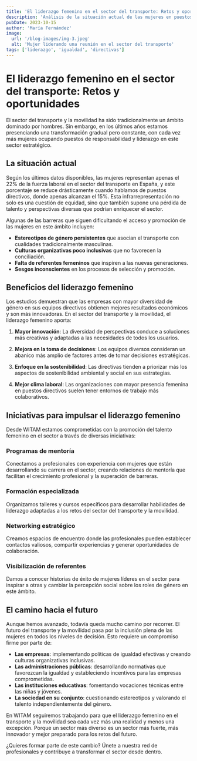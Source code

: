 ```yaml
---
title: 'El liderazgo femenino en el sector del transporte: Retos y oportunidades'
description: 'Análisis de la situación actual de las mujeres en puestos directivos en el sector del transporte y la movilidad en España, con propuestas para impulsar el talento femenino.'
pubDate: 2023-10-15
author: 'María Fernández'
image:
  url: '/blog-images/img-3.jpeg'
  alt: 'Mujer liderando una reunión en el sector del transporte'
tags: ['liderazgo', 'igualdad', 'directivas']
---
```


# El liderazgo femenino en el sector del transporte: Retos y oportunidades

El sector del transporte y la movilidad ha sido tradicionalmente un ámbito dominado por hombres. Sin embargo, en los últimos años estamos presenciando una transformación gradual pero constante, con cada vez más mujeres ocupando puestos de responsabilidad y liderazgo en este sector estratégico.

## La situación actual

Según los últimos datos disponibles, las mujeres representan apenas el 22% de la fuerza laboral en el sector del transporte en España, y este porcentaje se reduce drásticamente cuando hablamos de puestos directivos, donde apenas alcanzan el 15%. Esta infrarrepresentación no solo es una cuestión de equidad, sino que también supone una pérdida de talento y perspectivas diversas que podrían enriquecer el sector.

Algunas de las barreras que siguen dificultando el acceso y promoción de las mujeres en este ámbito incluyen:

- **Estereotipos de género persistentes** que asocian el transporte con cualidades tradicionalmente masculinas.
- **Culturas organizativas poco inclusivas** que no favorecen la conciliación.
- **Falta de referentes femeninos** que inspiren a las nuevas generaciones.
- **Sesgos inconscientes** en los procesos de selección y promoción.

## Beneficios del liderazgo femenino

Los estudios demuestran que las empresas con mayor diversidad de género en sus equipos directivos obtienen mejores resultados económicos y son más innovadoras. En el sector del transporte y la movilidad, el liderazgo femenino aporta:

1. **Mayor innovación**: La diversidad de perspectivas conduce a soluciones más creativas y adaptadas a las necesidades de todos los usuarios.

2. **Mejora en la toma de decisiones**: Los equipos diversos consideran un abanico más amplio de factores antes de tomar decisiones estratégicas.

3. **Enfoque en la sostenibilidad**: Las directivas tienden a priorizar más los aspectos de sostenibilidad ambiental y social en sus estrategias.

4. **Mejor clima laboral**: Las organizaciones con mayor presencia femenina en puestos directivos suelen tener entornos de trabajo más colaborativos.

## Iniciativas para impulsar el liderazgo femenino

Desde WITAM estamos comprometidas con la promoción del talento femenino en el sector a través de diversas iniciativas:

### Programas de mentoría

Conectamos a profesionales con experiencia con mujeres que están desarrollando su carrera en el sector, creando relaciones de mentoría que facilitan el crecimiento profesional y la superación de barreras.

### Formación especializada

Organizamos talleres y cursos específicos para desarrollar habilidades de liderazgo adaptadas a los retos del sector del transporte y la movilidad.

### Networking estratégico

Creamos espacios de encuentro donde las profesionales pueden establecer contactos valiosos, compartir experiencias y generar oportunidades de colaboración.

### Visibilización de referentes

Damos a conocer historias de éxito de mujeres líderes en el sector para inspirar a otras y cambiar la percepción social sobre los roles de género en este ámbito.

## El camino hacia el futuro

Aunque hemos avanzado, todavía queda mucho camino por recorrer. El futuro del transporte y la movilidad pasa por la inclusión plena de las mujeres en todos los niveles de decisión. Esto requiere un compromiso firme por parte de:

- **Las empresas**: implementando políticas de igualdad efectivas y creando culturas organizativas inclusivas.
- **Las administraciones públicas**: desarrollando normativas que favorezcan la igualdad y estableciendo incentivos para las empresas comprometidas.
- **Las instituciones educativas**: fomentando vocaciones técnicas entre las niñas y jóvenes.
- **La sociedad en su conjunto**: cuestionando estereotipos y valorando el talento independientemente del género.

En WITAM seguiremos trabajando para que el liderazgo femenino en el transporte y la movilidad sea cada vez más una realidad y menos una excepción. Porque un sector más diverso es un sector más fuerte, más innovador y mejor preparado para los retos del futuro.

¿Quieres formar parte de este cambio? Únete a nuestra red de profesionales y contribuye a transformar el sector desde dentro.